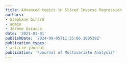 ```yaml
---
title: Advanced topics in Sliced Inverse Regression
authors:
- Stéphane Girard
- admin
- Jérôme Saracco
date: '2021-01-01'
publishDate: '2024-09-05T11:35:06.160538Z'
publication_types:
- article-journal
publication: '*Journal of Multivariate Analysis*'
---
```

